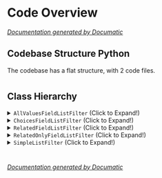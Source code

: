 # Code Overview

[_Documentation generated by Documatic_](https://www.documatic.com)

<!---Documatic-section-Codebase Structure Python-start--->
## Codebase Structure Python

The codebase has a flat structure, with 2 code files.

# #
<!---Documatic-section-Codebase Structure Python-end--->

<!---Documatic-section-Class Hierarchy-start--->
## Class Hierarchy

<!---Documatic-block-AllValuesFieldListFilter-start--->
<details>
	<summary><code>AllValuesFieldListFilter</code> (Click to Expand!)</summary>

* django_admin_listfilter_dropdown.filters.DropdownFilter
</details>
<!---Documatic-block-AllValuesFieldListFilter-end--->

<!---Documatic-block-ChoicesFieldListFilter-start--->
<details>
	<summary><code>ChoicesFieldListFilter</code> (Click to Expand!)</summary>

* django_admin_listfilter_dropdown.filters.ChoiceDropdownFilter
</details>
<!---Documatic-block-ChoicesFieldListFilter-end--->

<!---Documatic-block-RelatedFieldListFilter-start--->
<details>
	<summary><code>RelatedFieldListFilter</code> (Click to Expand!)</summary>

* django_admin_listfilter_dropdown.filters.RelatedDropdownFilter
</details>
<!---Documatic-block-RelatedFieldListFilter-end--->

<!---Documatic-block-RelatedOnlyFieldListFilter-start--->
<details>
	<summary><code>RelatedOnlyFieldListFilter</code> (Click to Expand!)</summary>

* django_admin_listfilter_dropdown.filters.RelatedOnlyDropdownFilter
</details>
<!---Documatic-block-RelatedOnlyFieldListFilter-end--->

<!---Documatic-block-SimpleListFilter-start--->
<details>
	<summary><code>SimpleListFilter</code> (Click to Expand!)</summary>

* django_admin_listfilter_dropdown.filters.SimpleDropdownFilter
</details>
<!---Documatic-block-SimpleListFilter-end--->

# #
<!---Documatic-section-Class Hierarchy-end--->

[_Documentation generated by Documatic_](https://www.documatic.com)